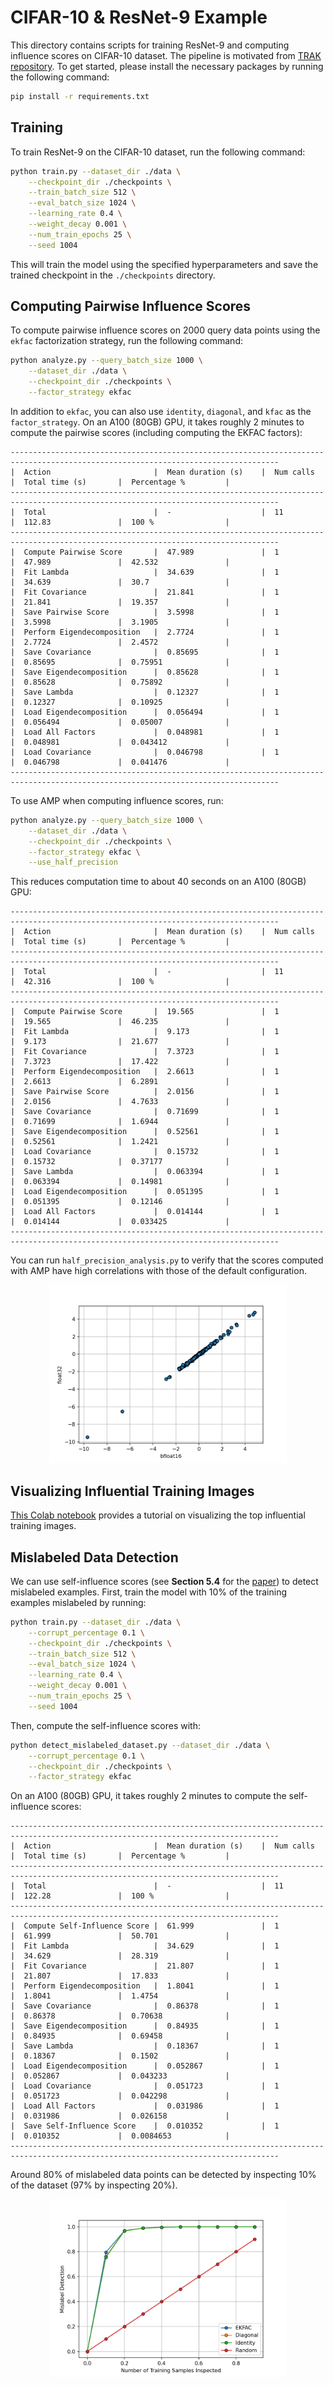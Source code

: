 # CIFAR-10 & ResNet-9 Example

This directory contains scripts for training ResNet-9 and computing influence scores on CIFAR-10 dataset. The pipeline is motivated from 
[TRAK repository](https://github.com/MadryLab/trak/blob/main/examples/cifar_quickstart.ipynb). To get started, please install the necessary packages by running the following command:

```bash
pip install -r requirements.txt
```

## Training

To train ResNet-9 on the CIFAR-10 dataset, run the following command:

```bash
python train.py --dataset_dir ./data \
    --checkpoint_dir ./checkpoints \
    --train_batch_size 512 \
    --eval_batch_size 1024 \
    --learning_rate 0.4 \
    --weight_decay 0.001 \
    --num_train_epochs 25 \
    --seed 1004
```

This will train the model using the specified hyperparameters and save the trained checkpoint in the `./checkpoints` directory.

## Computing Pairwise Influence Scores

To compute pairwise influence scores on 2000 query data points using the `ekfac` factorization strategy, run the following command:

```bash
python analyze.py --query_batch_size 1000 \
    --dataset_dir ./data \
    --checkpoint_dir ./checkpoints \
    --factor_strategy ekfac
```

In addition to `ekfac`, you can also use `identity`, `diagonal`, and `kfac` as the `factor_strategy`. On an A100 (80GB) GPU, it takes roughly 2 minutes to compute the pairwise scores (including computing the EKFAC factors):

```
----------------------------------------------------------------------------------------------------------------------------------
|  Action                       |  Mean duration (s)    |  Num calls            |  Total time (s)       |  Percentage %         |
----------------------------------------------------------------------------------------------------------------------------------
|  Total                        |  -                    |  11                   |  112.83               |  100 %                |
----------------------------------------------------------------------------------------------------------------------------------
|  Compute Pairwise Score       |  47.989               |  1                    |  47.989               |  42.532               |
|  Fit Lambda                   |  34.639               |  1                    |  34.639               |  30.7                 |
|  Fit Covariance               |  21.841               |  1                    |  21.841               |  19.357               |
|  Save Pairwise Score          |  3.5998               |  1                    |  3.5998               |  3.1905               |
|  Perform Eigendecomposition   |  2.7724               |  1                    |  2.7724               |  2.4572               |
|  Save Covariance              |  0.85695              |  1                    |  0.85695              |  0.75951              |
|  Save Eigendecomposition      |  0.85628              |  1                    |  0.85628              |  0.75892              |
|  Save Lambda                  |  0.12327              |  1                    |  0.12327              |  0.10925              |
|  Load Eigendecomposition      |  0.056494             |  1                    |  0.056494             |  0.05007              |
|  Load All Factors             |  0.048981             |  1                    |  0.048981             |  0.043412             |
|  Load Covariance              |  0.046798             |  1                    |  0.046798             |  0.041476             |
----------------------------------------------------------------------------------------------------------------------------------
```

To use AMP when computing influence scores, run:

```bash
python analyze.py --query_batch_size 1000 \
    --dataset_dir ./data \
    --checkpoint_dir ./checkpoints \
    --factor_strategy ekfac \
    --use_half_precision
```

This reduces computation time to about 40 seconds on an A100 (80GB) GPU:

```
----------------------------------------------------------------------------------------------------------------------------------
|  Action                       |  Mean duration (s)    |  Num calls            |  Total time (s)       |  Percentage %         |
----------------------------------------------------------------------------------------------------------------------------------
|  Total                        |  -                    |  11                   |  42.316               |  100 %                |
----------------------------------------------------------------------------------------------------------------------------------
|  Compute Pairwise Score       |  19.565               |  1                    |  19.565               |  46.235               |
|  Fit Lambda                   |  9.173                |  1                    |  9.173                |  21.677               |
|  Fit Covariance               |  7.3723               |  1                    |  7.3723               |  17.422               |
|  Perform Eigendecomposition   |  2.6613               |  1                    |  2.6613               |  6.2891               |
|  Save Pairwise Score          |  2.0156               |  1                    |  2.0156               |  4.7633               |
|  Save Covariance              |  0.71699              |  1                    |  0.71699              |  1.6944               |
|  Save Eigendecomposition      |  0.52561              |  1                    |  0.52561              |  1.2421               |
|  Load Covariance              |  0.15732              |  1                    |  0.15732              |  0.37177              |
|  Save Lambda                  |  0.063394             |  1                    |  0.063394             |  0.14981              |
|  Load Eigendecomposition      |  0.051395             |  1                    |  0.051395             |  0.12146              |
|  Load All Factors             |  0.014144             |  1                    |  0.014144             |  0.033425             |
----------------------------------------------------------------------------------------------------------------------------------
```

You can run `half_precision_analysis.py` to verify that the scores computed with AMP have high correlations with those of the default configuration.

<p align="center">
<a href="#"><img width="380" img src="figure/half_precision.png" alt="Half Precision"/></a>
</p>

## Visualizing Influential Training Images

[This Colab notebook](https://colab.research.google.com/drive/1KIwIbeJh_om4tRwceuZ005fVKDsiXKgr?usp=sharing) provides a tutorial on visualizing the top influential training images.

## Mislabeled Data Detection

We can use self-influence scores (see **Section 5.4** for the [paper](https://arxiv.org/pdf/1703.04730.pdf)) to detect mislabeled examples. 
First, train the model with 10% of the training examples mislabeled by running:

```bash
python train.py --dataset_dir ./data \
    --corrupt_percentage 0.1 \
    --checkpoint_dir ./checkpoints \
    --train_batch_size 512 \
    --eval_batch_size 1024 \
    --learning_rate 0.4 \
    --weight_decay 0.001 \
    --num_train_epochs 25 \
    --seed 1004
```

Then, compute the self-influence scores with:

```bash
python detect_mislabeled_dataset.py --dataset_dir ./data \
    --corrupt_percentage 0.1 \
    --checkpoint_dir ./checkpoints \
    --factor_strategy ekfac
```

On an A100 (80GB) GPU, it takes roughly 2 minutes to compute the self-influence scores:

```
----------------------------------------------------------------------------------------------------------------------------------
|  Action                       |  Mean duration (s)    |  Num calls            |  Total time (s)       |  Percentage %         |
----------------------------------------------------------------------------------------------------------------------------------
|  Total                        |  -                    |  11                   |  122.28               |  100 %                |
----------------------------------------------------------------------------------------------------------------------------------
|  Compute Self-Influence Score |  61.999               |  1                    |  61.999               |  50.701               |
|  Fit Lambda                   |  34.629               |  1                    |  34.629               |  28.319               |
|  Fit Covariance               |  21.807               |  1                    |  21.807               |  17.833               |
|  Perform Eigendecomposition   |  1.8041               |  1                    |  1.8041               |  1.4754               |
|  Save Covariance              |  0.86378              |  1                    |  0.86378              |  0.70638              |
|  Save Eigendecomposition      |  0.84935              |  1                    |  0.84935              |  0.69458              |
|  Save Lambda                  |  0.18367              |  1                    |  0.18367              |  0.1502               |
|  Load Eigendecomposition      |  0.052867             |  1                    |  0.052867             |  0.043233             |
|  Load Covariance              |  0.051723             |  1                    |  0.051723             |  0.042298             |
|  Load All Factors             |  0.031986             |  1                    |  0.031986             |  0.026158             |
|  Save Self-Influence Score    |  0.010352             |  1                    |  0.010352             |  0.0084653            |
----------------------------------------------------------------------------------------------------------------------------------
```

Around 80% of mislabeled data points can be detected by inspecting 10% of the dataset (97% by inspecting 20%).

<p align="center">
<a href="#"><img width="380" img src="figure/mislabel.png" alt="Mislabeled Data Detection"/></a>
</p>